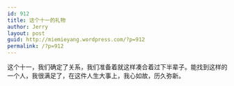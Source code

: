 ```yaml
---
id: 912
title: 这个十一的礼物
author: Jerry
layout: post
guid: http://miemieyang.wordpress.com/?p=912
permalink: /?p=912
---
```

这个十一，我们确定了关系，我们准备着就这样凑合着过下半辈子。能找到这样的一个人，我很满足了，在这件人生大事上，我心如故，历久弥新。